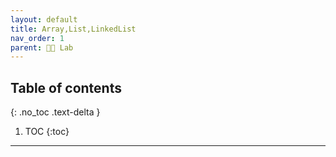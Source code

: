 ```yaml
---
layout: default
title: Array,List,LinkedList
nav_order: 1
parent: 👨‍🔬 Lab
---
```

## Table of contents
{: .no_toc .text-delta }

1. TOC
{:toc}

---

